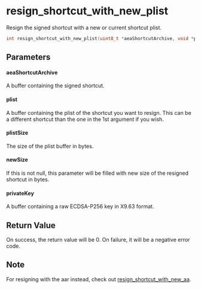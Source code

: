 # resign_shortcut_with_new_plist
Resign the signed shortcut with a new or current shortcut plist.

```c
int resign_shortcut_with_new_plist(uint8_t *aeaShortcutArchive, void *plist, size_t plistSize, size_t *newSize, void *privateKey);
```

## Parameters

#### aeaShortcutArchive

A buffer containing the signed shortcut.

#### plist

A buffer containing the plist of the shortcut you want to resign. This can be a different shortcut than the one in the 1st argument if you wish.

#### plistSize

The size of the plist buffer in bytes.

#### newSize

If this is not null, this parameter will be filled with new size of the resigned shortcut in bytes.

#### privateKey

A buffer containing a raw ECDSA-P256 key in X9.63 format.

## Return Value

On success, the return value will be 0. On failure, it will be a negative error code.

## Note

For resigning with the aar instead, check out [resign_shortcut_with_new_aa](resign_shortcut_with_new_aa.md).
